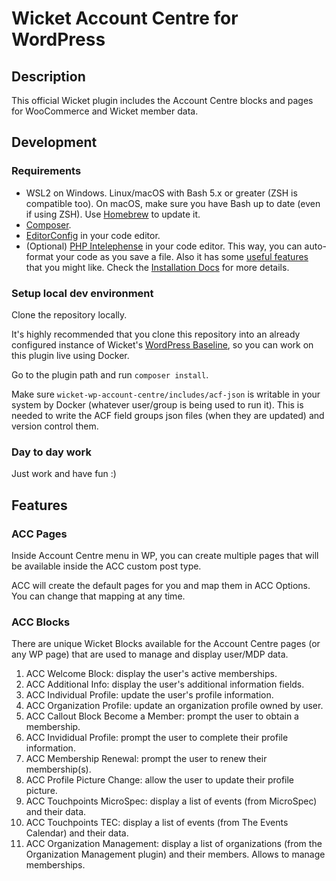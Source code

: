 # Wicket Account Centre for WordPress

## Description

This official Wicket plugin includes the Account Centre blocks and pages for WooCommerce and Wicket member data.

## Development

### Requirements

- WSL2 on Windows. Linux/macOS with Bash 5.x or greater (ZSH is compatible too). On macOS, make sure you have Bash up to date (even if using ZSH). Use [Homebrew](https://formulae.brew.sh/formula/bash) to update it.
- [Composer](https://getcomposer.org/).
- [EditorConfig](https://editorconfig.org/) in your code editor.
- (Optional) [PHP Intelephense](https://intelephense.com/) in your code editor. This way, you can auto-format your code as you save a file. Also it has some [useful features](https://github.com/bmewburn/intelephense-docs/blob/master/features.md) that you might like. Check the [Installation Docs](https://github.com/bmewburn/intelephense-docs/blob/master/installation.md) for more details.

### Setup local dev environment

Clone the repository locally.

It's highly recommended that you clone this repository into an already configured instance of Wicket's [WordPress Baseline](https://github.com/industrialdev/wordpress-baseline), so you can work on this plugin live using Docker.

Go to the plugin path and run `composer install`.

Make sure `wicket-wp-account-centre/includes/acf-json` is writable in your system by Docker (whatever user/group is being used to run it). This is needed to write the ACF field groups json files (when they are updated) and version control them.

### Day to day work

Just work and have fun :)

## Features

### ACC Pages

Inside Account Centre menu in WP, you can create multiple pages that will be available inside the ACC custom post type.

ACC will create the default pages for you and map them in ACC Options. You can change that mapping at any time.

### ACC Blocks

There are unique Wicket Blocks available for the Account Centre pages (or any WP page) that are used to manage and display user/MDP data.

1. ACC Welcome Block: display the user's active memberships.
2. ACC Additional Info: display the user's additional information fields.
3. ACC Individual Profile: update the user's profile information.
4. ACC Organization Profile: update an organization profile owned by user.
5. ACC Callout Block Become a Member: prompt the user to obtain a membership.
6. ACC Invididual Profile: prompt the user to complete their profile information.
7. ACC Membership Renewal: prompt the user to renew their membership(s).
8. ACC Profile Picture Change: allow the user to update their profile picture.
9. ACC Touchpoints MicroSpec: display a list of events (from MicroSpec) and their data.
10. ACC Touchpoints TEC: display a list of events (from The Events Calendar) and their data.
11. ACC Organization Management: display a list of organizations (from the Organization Management plugin) and their members. Allows to manage memberships.
